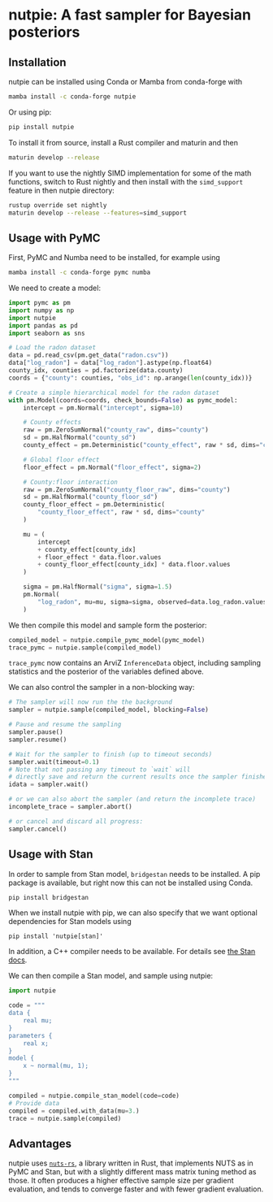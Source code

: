 # nutpie: A fast sampler for Bayesian posteriors

## Installation

nutpie can be installed using Conda or Mamba from conda-forge with

```bash
mamba install -c conda-forge nutpie
```

Or using pip:

```bash
pip install nutpie
```

To install it from source, install a Rust compiler and maturin and then

```bash
maturin develop --release
```

If you want to use the nightly SIMD implementation for some of the math functions,
switch to Rust nightly and then install with the `simd_support` feature in then
nutpie directory:

```bash
rustup override set nightly
maturin develop --release --features=simd_support
```

## Usage with PyMC

First, PyMC and Numba need to be installed, for example using

```bash
mamba install -c conda-forge pymc numba
```

We need to create a model:

```python
import pymc as pm
import numpy as np
import nutpie
import pandas as pd
import seaborn as sns

# Load the radon dataset
data = pd.read_csv(pm.get_data("radon.csv"))
data["log_radon"] = data["log_radon"].astype(np.float64)
county_idx, counties = pd.factorize(data.county)
coords = {"county": counties, "obs_id": np.arange(len(county_idx))}

# Create a simple hierarchical model for the radon dataset
with pm.Model(coords=coords, check_bounds=False) as pymc_model:
    intercept = pm.Normal("intercept", sigma=10)

    # County effects
    raw = pm.ZeroSumNormal("county_raw", dims="county")
    sd = pm.HalfNormal("county_sd")
    county_effect = pm.Deterministic("county_effect", raw * sd, dims="county")

    # Global floor effect
    floor_effect = pm.Normal("floor_effect", sigma=2)

    # County:floor interaction
    raw = pm.ZeroSumNormal("county_floor_raw", dims="county")
    sd = pm.HalfNormal("county_floor_sd")
    county_floor_effect = pm.Deterministic(
        "county_floor_effect", raw * sd, dims="county"
    )

    mu = (
        intercept
        + county_effect[county_idx]
        + floor_effect * data.floor.values
        + county_floor_effect[county_idx] * data.floor.values
    )

    sigma = pm.HalfNormal("sigma", sigma=1.5)
    pm.Normal(
        "log_radon", mu=mu, sigma=sigma, observed=data.log_radon.values, dims="obs_id"
    )
```

We then compile this model and sample form the posterior:

```python
compiled_model = nutpie.compile_pymc_model(pymc_model)
trace_pymc = nutpie.sample(compiled_model)
```

`trace_pymc` now contains an ArviZ `InferenceData` object, including sampling
statistics and the posterior of the variables defined above.

We can also control the sampler in a non-blocking way:

```python
# The sampler will now run the the background
sampler = nutpie.sample(compiled_model, blocking=False)

# Pause and resume the sampling
sampler.pause()
sampler.resume()

# Wait for the sampler to finish (up to timeout seconds)
sampler.wait(timeout=0.1)
# Note that not passing any timeout to `wait` will
# directly save and return the current results once the sampler finishes:
idata = sampler.wait()

# or we can also abort the sampler (and return the incomplete trace)
incomplete_trace = sampler.abort()

# or cancel and discard all progress:
sampler.cancel()
```

## Usage with Stan

In order to sample from Stan model, `bridgestan` needs to be installed.
A pip package is available, but right now this can not be installed using Conda.

```bash
pip install bridgestan
```

When we install nutpie with pip, we can also specify that we want optional
dependencies for Stan models using

```
pip install 'nutpie[stan]'
```

In addition, a C++ compiler needs to be available. For details see
[the Stan docs](https://mc-stan.org/docs/cmdstan-guide/cmdstan-installation.html#cpp-toolchain).

We can then compile a Stan model, and sample using nutpie:

```python
import nutpie

code = """
data {
    real mu;
}
parameters {
    real x;
}
model {
    x ~ normal(mu, 1);
}
"""

compiled = nutpie.compile_stan_model(code=code)
# Provide data
compiled = compiled.with_data(mu=3.)
trace = nutpie.sample(compiled)
```

## Advantages

nutpie uses [`nuts-rs`](https://github.com/pymc-devs/nuts-rs), a library written in Rust, that implements NUTS as in
PyMC and Stan, but with a slightly different mass matrix tuning method as
those. It often produces a higher effective sample size per gradient
evaluation, and tends to converge faster and with fewer gradient evaluation.
